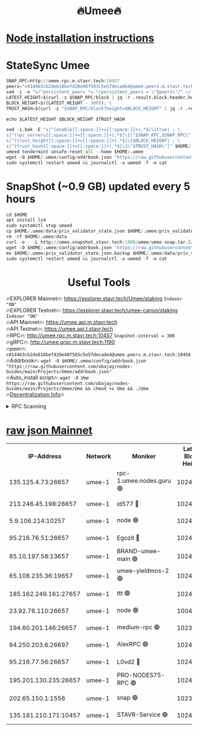 <h1 align="center"> 🔥Umee🔥</h1>


[Node installation instructions](https://github.com/obajay/nodes-Guides/tree/main/Projects/Umee)
=
# StateSync Umee
```python
SNAP_RPC=http://umee.rpc.m.stavr.tech:10457
peers="c014463cb2de618bef420e40f503c5e57decade4@umee.peers.m.stavr.tech:10456"
sed -i -e "s/^persistent_peers *=.*/persistent_peers = \"$peers\"/" ~/.umee/config/config.toml
LATEST_HEIGHT=$(curl -s $SNAP_RPC/block | jq -r .result.block.header.height); \
BLOCK_HEIGHT=$((LATEST_HEIGHT - 300)); \
TRUST_HASH=$(curl -s "$SNAP_RPC/block?height=$BLOCK_HEIGHT" | jq -r .result.block_id.hash)

echo $LATEST_HEIGHT $BLOCK_HEIGHT $TRUST_HASH

sed -i.bak -E "s|^(enable[[:space:]]+=[[:space:]]+).*$|\1true| ; \
s|^(rpc_servers[[:space:]]+=[[:space:]]+).*$|\1\"$SNAP_RPC,$SNAP_RPC\"| ; \
s|^(trust_height[[:space:]]+=[[:space:]]+).*$|\1$BLOCK_HEIGHT| ; \
s|^(trust_hash[[:space:]]+=[[:space:]]+).*$|\1\"$TRUST_HASH\"|" $HOME/.umee/config/config.toml
umeed tendermint unsafe-reset-all --home $HOME/.umee
wget -O $HOME/.umee/config/addrbook.json "https://raw.githubusercontent.com/obajay/nodes-Guides/main/Projects/Umee/addrbook.json"
sudo systemctl restart umeed && journalctl -u umeed -f -o cat
```
# SnapShot (~0.9 GB) updated every 5 hours
```python
cd $HOME
apt install lz4
sudo systemctl stop umeed
cp $HOME/.umee/data/priv_validator_state.json $HOME/.umee/priv_validator_state.json.backup
rm -rf $HOME/.umee/data
curl -o - -L http://umee.snapshot.stavr.tech:1000/umee/umee-snap.tar.lz4 | lz4 -c -d - | tar -x -C $HOME/.umee --strip-components 2
wget -O $HOME/.umee/config/addrbook.json "https://raw.githubusercontent.com/obajay/nodes-Guides/main/Projects/Umee/addrbook.json"
mv $HOME/.umee/priv_validator_state.json.backup $HOME/.umee/data/priv_validator_state.json
sudo systemctl restart umeed && journalctl -u umeed -f -o cat
```
 <h1 align="center"> Useful Tools</h1>

🔥EXPLORER Mainnet🔥:      https://explorer.stavr.tech/Umee/staking             `Indexer "ON"` \
🔥EXPLORER Testnet🔥:        https://explorer.stavr.tech/umee-canon/staking      `Indexer "ON"` \
🔥API Mainnet🔥:                   https://umee.api.m.stavr.tech \
🔥API Testnet🔥:                     https://umee.api.t.stavr.tech \
🔥RPC🔥:                                   http://umee.rpc.m.stavr.tech:10457                     `Snapshot-interval = 300` \
🔥gRPC🔥:                              http://umee.grpc.m.stavr.tech:1190 \
🔥peer🔥:                     `c014463cb2de618bef420e40f503c5e57decade4@umee.peers.m.stavr.tech:10456` \
🔥Addrbook🔥:    ```wget -O $HOME/.umee/config/addrbook.json "https://raw.githubusercontent.com/obajay/nodes-Guides/main/Projects/Umee/addrbook.json"``` \
🔥Auto_install script🔥: ```wget -O Ume https://raw.githubusercontent.com/obajay/nodes-Guides/main/Projects/Umee/Ume && chmod +x Ume && ./Ume``` \
🔥[Decentralization Info](https://github.com/obajay/StateSync-snapshots/tree/main/Projects/Umee/Decentralization)🔥

<details>
<summary>RPC Scanning</summary>

<h2 align="center"> We scan nodes in real time every 4 hours. And we provide the final result of RPC endpoints.
We cannot influence the operation of these nodes in any way. </h2>


```python
If Voting Power is higher than 0 --> then the Node is a validator of the network and may be subject to attack and be a potential threat to the chain.
```
```python
We marked such validators with a red symbol
```

</details>

[raw json Mainnet](https://rpc-check.umeem.stavr.tech/umeem/rpc-umeem-result.json)
=



<table><tr><th>IP-Address</th><th>Network</th><th>Moniker</th><th>Latest Block Height</th><th>Earliest Block Height</th><th>Catching Up</th><th>Tx Index</th><th>Voting Power</th><th>Scan Time</th></tr><tr><td>135.125.4.73:26657</td><td>umee-1</td><td>rpc-1.umee.nodes.guru 🟢</td><td>10241391</td><td>5167386</td><td>False</td><td>on</td><td>0</td><td>2024-01-21T21:36:44.355905766UTC</td></tr><tr><td>213.246.45.198:26657</td><td>umee-1</td><td>id577 🔴</td><td>10241376</td><td>7100001</td><td>False</td><td>on</td><td>35102522</td><td>2024-01-21T21:35:18.784133247UTC</td></tr><tr><td>5.9.106.214:10257</td><td>umee-1</td><td>node 🟢</td><td>10241386</td><td>7942001</td><td>False</td><td>on</td><td>0</td><td>2024-01-21T21:36:17.007241101UTC</td></tr><tr><td>95.216.76.51:26657</td><td>umee-1</td><td>Egozit 🔴</td><td>10241391</td><td>8262001</td><td>False</td><td>off</td><td>38353292</td><td>2024-01-21T21:36:41.911519679UTC</td></tr><tr><td>85.10.197.58:13657</td><td>umee-1</td><td>BRAND-umee-main 🟢</td><td>10241380</td><td>8427832</td><td>False</td><td>on</td><td>0</td><td>2024-01-21T21:35:38.417423715UTC</td></tr><tr><td>65.108.235.36:19657</td><td>umee-1</td><td>umee-yieldmos-2 🟢</td><td>10241370</td><td>9575548</td><td>False</td><td>on</td><td>0</td><td>2024-01-21T21:34:41.571614030UTC</td></tr><tr><td>185.162.249.161:27657</td><td>umee-1</td><td>ttt 🟢</td><td>10241384</td><td>9733423</td><td>False</td><td>on</td><td>0</td><td>2024-01-21T21:36:05.377386042UTC</td></tr><tr><td>23.92.76.110:26657</td><td>umee-1</td><td>node 🟢</td><td>10046600</td><td>9953901</td><td>False</td><td>on</td><td>0</td><td>2024-01-21T21:37:26.988612989UTC</td></tr><tr><td>194.60.201.146:26657</td><td>umee-1</td><td>medium-rpc 🟢</td><td>10234939</td><td>9984137</td><td>False</td><td>on</td><td>0</td><td>2024-01-21T21:35:27.510133860UTC</td></tr><tr><td>94.250.203.6:26697</td><td>umee-1</td><td>AlexRPC 🟢</td><td>10241379</td><td>10132001</td><td>False</td><td>on</td><td>0</td><td>2024-01-21T21:35:31.990132869UTC</td></tr><tr><td>95.216.77.56:26657</td><td>umee-1</td><td>L0vd2 🔴</td><td>10241395</td><td>10141395</td><td>False</td><td>off</td><td>37468841</td><td>2024-01-21T21:37:05.706545219UTC</td></tr><tr><td>195.201.130.235:26657</td><td>umee-1</td><td>PRO-NODES75-RPC 🟢</td><td>10241386</td><td>10190089</td><td>False</td><td>on</td><td>0</td><td>2024-01-21T21:36:13.782779735UTC</td></tr><tr><td>202.65.150.1:1556</td><td>umee-1</td><td>snap 🟢</td><td>10236382</td><td>10235485</td><td>False</td><td>on</td><td>0</td><td>2024-01-21T21:36:14.606259622UTC</td></tr><tr><td>135.181.210.171:10457</td><td>umee-1</td><td>STAVR-Service 🟢</td><td>10241393</td><td>10240001</td><td>False</td><td>on</td><td>0</td><td>2024-01-21T21:36:55.063412442UTC</td></tr></table>
